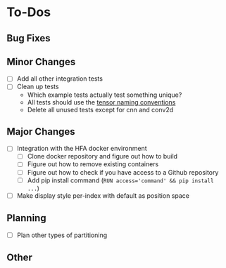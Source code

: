 # To-Dos

## Bug Fixes

## Minor Changes

- [ ] Add all other integration tests
- [ ] Clean up tests
    - Which example tests actually test something unique?
    - All tests should use the [tensor naming conventions](./tensor_naming.md)
    - Delete all unused tests except for cnn and conv2d

## Major Changes

- [ ] Integration with the HFA docker environment
    - [ ] Clone docker repository and figure out how to build
    - [ ] Figure out how to remove existing containers
    - [ ] Figure out how to check if you have access to a Github repository
    - [ ] Add pip install command (`RUN access='command' && pip install ...`)
- [ ] Make display style per-index with default as position space

## Planning

- [ ] Plan other types of partitioning

## Other

